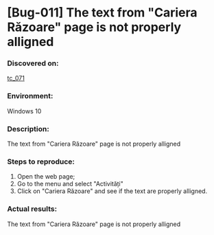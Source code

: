 # **[Bug-011] The text from "Cariera Răzoare" page is not properly alligned**

### **Discovered on:**

[tc_071](https://github.com/AlexandraAncaGabor/go-green-resources-testing-project/blob/main/test-cases.md/tc-071.md)

### **Environment:**

Windows 10

### **Description:**

The text from "Cariera Răzoare" page is not properly alligned

### **Steps to reproduce:**

1.  Open the web page;
2.  Go to the menu and select "Activități"
3.  Click on "Cariera Răzoare" and see if the text are properly alligned.

### **Actual results:**

The text from "Cariera Răzoare" page is not properly alligned

